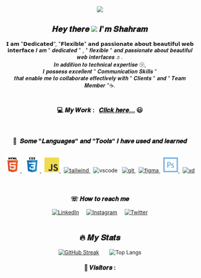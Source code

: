<meta http-equiv='cache-control' content='no-cache'> 
<meta http-equiv='expires' content='0'> 
<meta http-equiv='pragma' content='no-cache'>


<div align='center'>
<div id="header" align="center" >
  <img src="https://github.com/ShahramShakiba/ShahramShakiba/assets/110089830/ff8e31af-8501-4687-8580-17e8d4d7871f" width='550'/>
</div>
<div align='center'> 
  <h2>
   𝑯𝒆𝒚 𝒕𝒉𝒆𝒓𝒆 <img src='https://camo.githubusercontent.com/b3aa0cb9c95a7593d72ef8e0a894f3ea11e665b6193e90281361a442dc5010e0/68747470733a2f2f656d6f6a69732e736c61636b6d6f6a69732e636f6d2f656d6f6a69732f696d616765732f313537373330353530352f373337332f68616e645f776176652e6769663f31353737333035353035' width="25"/>
 𝑰'𝒎 𝑺𝒉𝒂𝒉𝒓𝒂𝒎
  </h2>
</div>
𝗜 𝗮𝗺 "𝗗𝗲𝗱𝗶𝗰𝗮𝘁𝗲𝗱", "𝗙𝗹𝗲𝘅𝗶𝗯𝗹𝗲" 𝗮𝗻𝗱 𝗽𝗮𝘀𝘀𝗶𝗼𝗻𝗮𝘁𝗲 𝗮𝗯𝗼𝘂𝘁 𝗯𝗲𝗮𝘂𝘁𝗶𝗳𝘂𝗹 𝘄𝗲𝗯 𝗶𝗻𝘁𝗲𝗿𝗳𝗮𝗰𝗲
𝑰 𝒂𝒎 " 𝒅𝒆𝒅𝒊𝒄𝒂𝒕𝒆𝒅 " , " 𝒇𝒍𝒆𝒙𝒊𝒃𝒍𝒆 " 𝒂𝒏𝒅 𝒑𝒂𝒔𝒔𝒊𝒐𝒏𝒂𝒕𝒆 𝒂𝒃𝒐𝒖𝒕 𝒃𝒆𝒂𝒖𝒕𝒊𝒇𝒖𝒍 𝒘𝒆𝒃 𝒊𝒏𝒕𝒆𝒓𝒇𝒂𝒄𝒆𝒔 ♬.<br/> 
𝑰𝒏 𝒂𝒅𝒅𝒊𝒕𝒊𝒐𝒏 𝒕𝒐 𝒕𝒆𝒄𝒉𝒏𝒊𝒄𝒂𝒍 𝒆𝒙𝒑𝒆𝒓𝒕𝒊𝒔𝒆 ㋡, <br/>
    𝑰 𝒑𝒐𝒔𝒔𝒆𝒔𝒔 𝒆𝒙𝒄𝒆𝒍𝒍𝒆𝒏𝒕 " 𝑪𝒐𝒎𝒎𝒖𝒏𝒊𝒄𝒂𝒕𝒊𝒐𝒏 𝑺𝒌𝒊𝒍𝒍𝒔 " <br/>
  𝒕𝒉𝒂𝒕 𝒆𝒏𝒂𝒃𝒍𝒆 𝒎𝒆 𝒕𝒐 𝒄𝒐𝒍𝒍𝒂𝒃𝒐𝒓𝒂𝒕𝒆 𝒆𝒇𝒇𝒆𝒄𝒕𝒊𝒗𝒆𝒍𝒚 𝒘𝒊𝒕𝒉 " 𝑪𝒍𝒊𝒆𝒏𝒕𝒔 " 𝒂𝒏𝒅 " 𝑻𝒆𝒂𝒎 𝑴𝒆𝒎𝒃𝒆𝒓 "☕. <br/><br/>

<h3>💻 𝑴𝒚 𝑾𝒐𝒓𝒌 : &nbsp; <a href="https://github.com/ShahramShakiba?tab=repositories">𝑪𝒍𝒊𝒄𝒌 𝒉𝒆𝒓𝒆...</a> 😃</h3> <br/>

  
<h3> 🚀 &nbsp;𝑺𝒐𝒎𝒆 "𝑳𝒂𝒏𝒈𝒖𝒂𝒈𝒆𝒔" 𝒂𝒏𝒅 "𝑻𝒐𝒐𝒍𝒔" 𝑰 𝒉𝒂𝒗𝒆 𝒖𝒔𝒆𝒅 𝒂𝒏𝒅 𝒍𝒆𝒂𝒓𝒏𝒆𝒅 </h2> <br/>
<div>
<a href="https://www.w3.org/html/" target="_blank" rel="noreferrer"> <img src="https://raw.githubusercontent.com/devicons/devicon/master/icons/html5/html5-original-wordmark.svg" alt="html5" width="40" height="40"/> </a> &nbsp; <a href="https://www.w3schools.com/css/" target="_blank" rel="noreferrer"> <img src="https://raw.githubusercontent.com/devicons/devicon/master/icons/css3/css3-original-wordmark.svg" alt="css3" width="40" height="40"/> </a> &nbsp; <a href="https://developer.mozilla.org/en-US/docs/Web/JavaScript" target="_blank" rel="noreferrer"> <img src="https://raw.githubusercontent.com/devicons/devicon/master/icons/javascript/javascript-original.svg" alt="javascript" width="40" height="40"/> 
  </a> &nbsp; <a href="https://tailwindcss.com/" target="_blank" rel="noreferrer"> <img src="https://www.vectorlogo.zone/logos/tailwindcss/tailwindcss-icon.svg" alt="tailwind" width="40" height="40"/> </a> &nbsp; <img src="https://cdn.jsdelivr.net/gh/devicons/devicon/icons/vscode/vscode-original.svg" alt="vscode" width="35" height="35"/> &nbsp; <a href="https://git-scm.com/" target="_blank" rel="noreferrer"> <img src="https://www.vectorlogo.zone/logos/git-scm/git-scm-icon.svg" alt="git" width="40" height="40"/> </a>  &nbsp; <a href="https://www.figma.com/" target="_blank" rel="noreferrer"> <img src="https://www.vectorlogo.zone/logos/figma/figma-icon.svg" alt="figma" width="40" height="40"/> </a> &nbsp;  <a href="https://www.photoshop.com/en" target="_blank" rel="noreferrer"> <img src="https://raw.githubusercontent.com/devicons/devicon/master/icons/photoshop/photoshop-line.svg" alt="photoshop" width="40" height="40"/> </a> &nbsp;  <a href="https://www.adobe.com/products/xd.html" target="_blank" rel="noreferrer"> <img src="https://cdn.worldvectorlogo.com/logos/adobe-xd.svg" alt="xd" width="40" height="40"/> </a> 
</div> <br/><br/>

### <div> ☏ 𝑯𝒐𝒘 𝒕𝒐 𝒓𝒆𝒂𝒄𝒉 𝒎𝒆 </div>
 [![LinkedIn](https://img.shields.io/badge/LinkedIn-%230077B5.svg?logo=linkedin&logoColor=white)](https://www.linkedin.com/in/shahram-shakiba-dev/) &nbsp;&nbsp;&nbsp; [![Instagram](https://img.shields.io/badge/Instagram-%23E4405F.svg?logo=Instagram&logoColor=white)](https://instagram.com/shahram.shakibaa?igshid=MzNlNGNkZWQ4Mg==)  &nbsp;&nbsp;&nbsp; [![Twitter](https://img.shields.io/badge/Twitter-%231DA1F2.svg?logo=Twitter&logoColor=white)](https://twitter.com/https://twitter.com/DevZEEMO?t=xDpOPbFOvHQJXlatR1MFjQ&s=09) <br/><br/>

## 🔥 𝑴𝒚 𝑺𝒕𝒂𝒕𝒔
[![GitHub Streak](https://github-readme-streak-stats.herokuapp.com?user=ShahramShakiba&theme=one-dark-pro&fire=EB197C&border=EBDD83&ring=EBB250)](https://git.io/streak-stats) &nbsp; &nbsp;&nbsp;&nbsp; ![Top Langs](https://github-readme-stats.vercel.app/api/top-langs/?username=ShahramShakiba&layout=compact&theme=vision-friendly-dark) <br/>

### 👀 𝑽𝒊𝒔𝒊𝒕𝒐𝒓𝒔 :
<div>
<img src="https://komarev.com/ghpvc/?username=ShahramShakiba&style=flat-square&color=blue" alt=""/>
</div> 

</div>




<!--
<pre align='center'>  𝑰 𝒂𝒎 𝒅𝒆𝒅𝒊𝒄𝒂𝒕𝒆𝒅, 𝒇𝒍𝒆𝒙𝒊𝒃𝒍𝒆 𝒂𝒏𝒅 𝒑𝒂𝒔𝒔𝒊𝒐𝒏𝒂𝒕𝒆 𝒂𝒃𝒐𝒖𝒕 𝒃𝒆𝒂𝒖𝒕𝒊𝒇𝒖𝒍 𝒘𝒆𝒃 𝒊𝒏𝒕𝒆𝒓𝒇𝒂𝒄𝒆𝒔 ♬. 
𝑰𝒏 𝒂𝒅𝒅𝒊𝒕𝒊𝒐𝒏 𝒕𝒐 𝒕𝒆𝒄𝒉𝒏𝒊𝒄𝒂𝒍 𝒆𝒙𝒑𝒆𝒓𝒕𝒊𝒔𝒆 ㋡, 
    𝑰 𝒑𝒐𝒔𝒔𝒆𝒔𝒔 𝒆𝒙𝒄𝒆𝒍𝒍𝒆𝒏𝒕 𝒄𝒐𝒎𝒎𝒖𝒏𝒊𝒄𝒂𝒕𝒊𝒐𝒏 𝒔𝒌𝒊𝒍𝒍𝒔 
  𝒕𝒉𝒂𝒕 𝒆𝒏𝒂𝒃𝒍𝒆 𝒎𝒆 𝒕𝒐 𝒄𝒐𝒍𝒍𝒂𝒃𝒐𝒓𝒂𝒕𝒆 𝒆𝒇𝒇𝒆𝒄𝒕𝒊𝒗𝒆𝒍𝒚 𝒘𝒊𝒕𝒉 "𝑪𝒍𝒊𝒆𝒏𝒕𝒔" 𝒂𝒏𝒅 "𝑻𝒆𝒂𝒎 𝑴𝒆𝒎𝒃𝒆𝒓"☕.


  <h3>💻 𝑴𝒚 𝑾𝒐𝒓𝒌: <a href="https://github.com/ShahramShakiba?tab=repositories">𝑪𝒍𝒊𝒄𝒌 𝑴𝒆...</a> ㋡</h3></pre>
## 🌐 Socials:
[![Instagram](https://img.shields.io/badge/Instagram-%23E4405F.svg?logo=Instagram&logoColor=white)](https://instagram.com/https://instagram.com/dev_zeemo?igshid=MzNlNGNkZWQ4Mg==) [![LinkedIn](https://img.shields.io/badge/LinkedIn-%230077B5.svg?logo=linkedin&logoColor=white)](https://linkedin.com/in/https://linkedin.com/in/shahram-shakiba-a19223248) 

# 💻 Tech Stack:
![CSS3](https://img.shields.io/badge/css3-%231572B6.svg?style=plastic&logo=css3&logoColor=white) ![HTML5](https://img.shields.io/badge/html5-%23E34F26.svg?style=plastic&logo=html5&logoColor=white) ![JavaScript](https://img.shields.io/badge/javascript-%23323330.svg?style=plastic&logo=javascript&logoColor=%23F7DF1E) ![Netlify](https://img.shields.io/badge/netlify-%23000000.svg?style=plastic&logo=netlify&logoColor=#00C7B7) ![TailwindCSS](https://img.shields.io/badge/tailwindcss-%2338B2AC.svg?style=plastic&logo=tailwind-css&logoColor=white) 	![Figma](https://img.shields.io/badge/figma-%23F24E1E.svg?style=plastic&logo=figma&logoColor=white) ![Adobe Photoshop](https://img.shields.io/badge/adobephotoshop-%2331A8FF.svg?style=plastic&logo=adobephotoshop&logoColor=white) ![Adobe XD](https://img.shields.io/badge/Adobe%20XD-470137?style=plastic&logo=Adobe%20XD&logoColor=#FF61F6) ![Portfolio](https://img.shields.io/badge/Portfolio-%23000000.svg?style=plastic&logo=firefox&logoColor=#FF7139)
# 📊 GitHub Stats:
![](https://github-readme-stats.vercel.app/api?username=ShahramShakiba&theme=dark&hide_border=false&include_all_commits=false&count_private=false)<br/>
![](https://github-readme-streak-stats.herokuapp.com/?user=ShahramShakiba&theme=dark&hide_border=false)<br/>
![](https://github-readme-stats.vercel.app/api/top-langs/?username=ShahramShakiba&theme=dark&hide_border=false&include_all_commits=false&count_private=false&layout=compact)

## 🏆 GitHub Trophies
![](https://github-profile-trophy.vercel.app/?username=ShahramShakiba&theme=radical&no-frame=false&no-bg=true&margin-w=4)

---
[![](https://visitcount.itsvg.in/api?id=ShahramShakiba&icon=0&color=0)](https://visitcount.itsvg.in)

<!-- Proudly created with GPRM ( https://gprm.itsvg.in ) -->


<!--
**ShahramShakiba/ShahramShakiba** is a ✨ _special_ ✨ repository because its `README.md` (this file) appears on your GitHub profile.

<img src="https://github.com/devicons/devicon/blob/master/icons/css3/css3-plain-wordmark.svg"  title="CSS3" alt="CSS" width="40" height="40"/>&nbsp;
  <img src="https://github.com/devicons/devicon/blob/master/icons/html5/html5-original.svg" title="HTML5" alt="HTML" width="40" height="40"/>&nbsp;
  <img src="https://github.com/devicons/devicon/blob/master/icons/javascript/javascript-original.svg" title="JavaScript" alt="JavaScript" width="40" height="40"/>&nbsp;
Here are some ideas to get you started:

- 🔭 I’m currently unemployed.
- 🌱 I’m currently learning JavaScript.
- 👯 I’m looking to collaborate on ...
- 🤔 I’m looking for help with ...
- 💬 Ask me about ...
- 📫 How to reach me: ...
- 😄 Pronouns: ...
- ⚡ Fun fact: ...
-->
